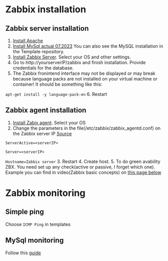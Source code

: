 # Zabbix installation

## Zabbix server installation

1. [Install Apache](https://www.digitalocean.com/community/tutorials/how-to-install-the-apache-web-server-on-ubuntu-20-04)
2. [Install MySql actual 07.2023](https://www.digitalocean.com/community/tutorials/how-to-install-mysql-on-ubuntu-20-04) You can also see the MySQL installation in the Template repository.
3. [Install Zabbix Server](https://www.zabbix.com/download?zabbix=6.4&os_distribution=ubuntu&os_version=22.04&components=server_frontend_agent&db=mysql&ws=apache). Select your OS and other settings.
4. Go to http://yourserverIP/zabbix and finish installation. Provide credentials for the database.
5. The Zabbix fronintend interface may not be displayed or may break because language packs are not installed on your virtual machine or container! 
It should be something like this:

`apt-get install -y language-pack-en`
6. Restart


## Zabbix agent installation

1. [Install Zabix agent](https://www.zabbix.com/download?zabbix=6.4&os_distribution=ubuntu&os_version=22.04&components=agent&db=&ws=). Select your OS
2. Change the parameters in the file(/etc/zabbix/zabbix_agentd.conf) on the Zabbix server IP [Source](https://www.devopsschool.com/blog/how-to-install-configure-zabbix-agent/)

`ServerActive=<serverIP>`

`Server=<serverIP>`

`Hostname=Zabbix server`
3. Restart
4. Create host. 
5. To do green avability ZBX. You need set up any check(active or passive, I forget which one). Example you can find in video(Zabbix basic concepts) on [this page below](https://www.zabbix.com/download?zabbix=6.4&os_distribution=ubuntu&os_version=22.04&components=agent&db=&ws=)

# Zabbix monitoring

## Simple ping

Choose `ICMP Ping` in templates

## MySql monitoring

Follow this [guide](https://www.zabbix.com/documentation/current/en/manual/guides/monitor_mysql#create-mysql-user)